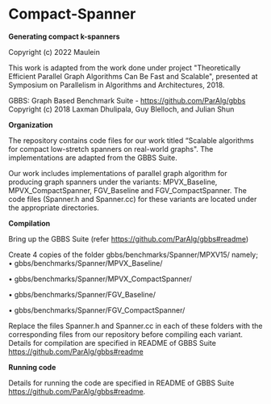 # Compact-Spanner
**Generating compact k-spanners**

Copyright (c) 2022 Maulein

This work is adapted from the work done under project "Theoretically Efficient Parallel Graph
Algorithms Can Be Fast and Scalable", presented at Symposium on Parallelism
in Algorithms and Architectures, 2018. 

GBBS: Graph Based Benchmark Suite - https://github.com/ParAlg/gbbs
Copyright (c) 2018 Laxman Dhulipala, Guy Blelloch, and Julian Shun

**Organization**

The repository contains code files for our work titled “Scalable algorithms for compact low-stretch spanners on real-world graphs". The implementations are adapted from the GBBS Suite. 

Our work includes implementations of parallel graph algorithm for producing graph spanners under the variants: MPVX_Baseline, MPVX_CompactSpanner, FGV_Baseline and FGV_CompactSpanner. The code files (Spanner.h and Spanner.cc) for these variants are located under the appropriate directories. 

**Compilation** 

Bring up the GBBS Suite (refer https://github.com/ParAlg/gbbs#readme)


Create 4 copies of the folder gbbs/benchmarks/Spanner/MPXV15/ namely;
•	gbbs/benchmarks/Spanner/MPVX_Baseline/

•	gbbs/benchmarks/Spanner/MPVX_CompactSpanner/

•	gbbs/benchmarks/Spanner/FGV_Baseline/

•	gbbs/benchmarks/Spanner/FGV_CompactSpanner/


Replace the files Spanner.h and Spanner.cc in each of these folders with the corresponding files from our repository before compiling each variant. Details for compilation are specified in README of GBBS Suite https://github.com/ParAlg/gbbs#readme

**Running code**

Details for running the code are specified in README of GBBS Suite https://github.com/ParAlg/gbbs#readme. 
